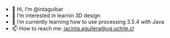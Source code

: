 - 👋 Hi, I’m @intaguibar
- 👀 I’m interested in learnin 3D design
- 🌱 I’m currently learning how to use processing 3.5.4 with Java
- 📫 How to reach me: jacinta.aguilera@ug.uchile.cl

<!---
intaguibar/intaguibar is a ✨ special ✨ repository because its `README.md` (this file) appears on your GitHub profile.
You can click the Preview link to take a look at your changes.
--->
